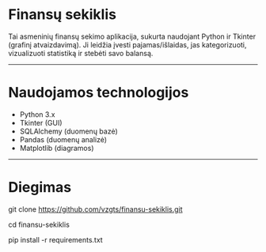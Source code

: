 # Finansų sekiklis

Tai asmeninių finansų sekimo aplikacija, sukurta naudojant Python ir Tkinter (grafinį atvaizdavimą).
Ji leidžia įvesti pajamas/išlaidas, jas kategorizuoti, vizualizuoti statistiką ir stebėti savo balansą.

---

# Naudojamos technologijos

- Python 3.x
- Tkinter (GUI)
- SQLAlchemy (duomenų bazė)
- Pandas (duomenų analizė)
- Matplotlib (diagramos)

---

# Diegimas

git clone https://github.com/vzgts/finansu-sekiklis.git

cd finansu-sekiklis

pip install -r requirements.txt
